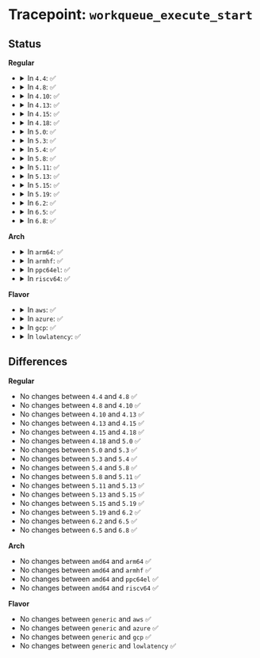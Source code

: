 # Tracepoint: <code>workqueue_execute_start</code>

## Status
<b>Regular</b>
<ul>
<li>
<details>
<summary>In <code>4.4</code>: ✅</summary>

Event:

```c
struct trace_event_raw_workqueue_execute_start {
    struct trace_entry ent;
    void *work;
    void *function;
    char __data[0];
};
```
Function:

```c
void trace_event_raw_event_workqueue_execute_start(void *__data, struct work_struct *work);
```
</details>
</li>
<li>
<details>
<summary>In <code>4.8</code>: ✅</summary>

Event:

```c
struct trace_event_raw_workqueue_execute_start {
    struct trace_entry ent;
    void *work;
    void *function;
    char __data[0];
};
```
Function:

```c
void trace_event_raw_event_workqueue_execute_start(void *__data, struct work_struct *work);
```
</details>
</li>
<li>
<details>
<summary>In <code>4.10</code>: ✅</summary>

Event:

```c
struct trace_event_raw_workqueue_execute_start {
    struct trace_entry ent;
    void *work;
    void *function;
    char __data[0];
};
```
Function:

```c
void trace_event_raw_event_workqueue_execute_start(void *__data, struct work_struct *work);
```
</details>
</li>
<li>
<details>
<summary>In <code>4.13</code>: ✅</summary>

Event:

```c
struct trace_event_raw_workqueue_execute_start {
    struct trace_entry ent;
    void *work;
    void *function;
    char __data[0];
};
```
Function:

```c
void trace_event_raw_event_workqueue_execute_start(void *__data, struct work_struct *work);
```
</details>
</li>
<li>
<details>
<summary>In <code>4.15</code>: ✅</summary>

Event:

```c
struct trace_event_raw_workqueue_execute_start {
    struct trace_entry ent;
    void *work;
    void *function;
    char __data[0];
};
```
Function:

```c
void trace_event_raw_event_workqueue_execute_start(void *__data, struct work_struct *work);
```
</details>
</li>
<li>
<details>
<summary>In <code>4.18</code>: ✅</summary>

Event:

```c
struct trace_event_raw_workqueue_execute_start {
    struct trace_entry ent;
    void *work;
    void *function;
    char __data[0];
};
```
Function:

```c
void trace_event_raw_event_workqueue_execute_start(void *__data, struct work_struct *work);
```
</details>
</li>
<li>
<details>
<summary>In <code>5.0</code>: ✅</summary>

Event:

```c
struct trace_event_raw_workqueue_execute_start {
    struct trace_entry ent;
    void *work;
    void *function;
    char __data[0];
};
```
Function:

```c
void trace_event_raw_event_workqueue_execute_start(void *__data, struct work_struct *work);
```
</details>
</li>
<li>
<details>
<summary>In <code>5.3</code>: ✅</summary>

Event:

```c
struct trace_event_raw_workqueue_execute_start {
    struct trace_entry ent;
    void *work;
    void *function;
    char __data[0];
};
```
Function:

```c
void trace_event_raw_event_workqueue_execute_start(void *__data, struct work_struct *work);
```
</details>
</li>
<li>
<details>
<summary>In <code>5.4</code>: ✅</summary>

Event:

```c
struct trace_event_raw_workqueue_execute_start {
    struct trace_entry ent;
    void *work;
    void *function;
    char __data[0];
};
```
Function:

```c
void trace_event_raw_event_workqueue_execute_start(void *__data, struct work_struct *work);
```
</details>
</li>
<li>
<details>
<summary>In <code>5.8</code>: ✅</summary>

Event:

```c
struct trace_event_raw_workqueue_execute_start {
    struct trace_entry ent;
    void *work;
    void *function;
    char __data[0];
};
```
Function:

```c
void trace_event_raw_event_workqueue_execute_start(void *__data, struct work_struct *work);
```
</details>
</li>
<li>
<details>
<summary>In <code>5.11</code>: ✅</summary>

Event:

```c
struct trace_event_raw_workqueue_execute_start {
    struct trace_entry ent;
    void *work;
    void *function;
    char __data[0];
};
```
Function:

```c
void trace_event_raw_event_workqueue_execute_start(void *__data, struct work_struct *work);
```
</details>
</li>
<li>
<details>
<summary>In <code>5.13</code>: ✅</summary>

Event:

```c
struct trace_event_raw_workqueue_execute_start {
    struct trace_entry ent;
    void *work;
    void *function;
    char __data[0];
};
```
Function:

```c
void trace_event_raw_event_workqueue_execute_start(void *__data, struct work_struct *work);
```
</details>
</li>
<li>
<details>
<summary>In <code>5.15</code>: ✅</summary>

Event:

```c
struct trace_event_raw_workqueue_execute_start {
    struct trace_entry ent;
    void *work;
    void *function;
    char __data[0];
};
```
Function:

```c
void trace_event_raw_event_workqueue_execute_start(void *__data, struct work_struct *work);
```
</details>
</li>
<li>
<details>
<summary>In <code>5.19</code>: ✅</summary>

Event:

```c
struct trace_event_raw_workqueue_execute_start {
    struct trace_entry ent;
    void *work;
    void *function;
    char __data[0];
};
```
Function:

```c
void trace_event_raw_event_workqueue_execute_start(void *__data, struct work_struct *work);
```
</details>
</li>
<li>
<details>
<summary>In <code>6.2</code>: ✅</summary>

Event:

```c
struct trace_event_raw_workqueue_execute_start {
    struct trace_entry ent;
    void *work;
    void *function;
    char __data[0];
};
```
Function:

```c
void trace_event_raw_event_workqueue_execute_start(void *__data, struct work_struct *work);
```
</details>
</li>
<li>
<details>
<summary>In <code>6.5</code>: ✅</summary>

Event:

```c
struct trace_event_raw_workqueue_execute_start {
    struct trace_entry ent;
    void *work;
    void *function;
    char __data[0];
};
```
Function:

```c
void trace_event_raw_event_workqueue_execute_start(void *__data, struct work_struct *work);
```
</details>
</li>
<li>
<details>
<summary>In <code>6.8</code>: ✅</summary>

Event:

```c
struct trace_event_raw_workqueue_execute_start {
    struct trace_entry ent;
    void *work;
    void *function;
    char __data[0];
};
```
Function:

```c
void trace_event_raw_event_workqueue_execute_start(void *__data, struct work_struct *work);
```
</details>
</li>
</ul>
<b>Arch</b>
<ul>
<li>
<details>
<summary>In <code>arm64</code>: ✅</summary>

Event:

```c
struct trace_event_raw_workqueue_execute_start {
    struct trace_entry ent;
    void *work;
    void *function;
    char __data[0];
};
```
Function:

```c
void trace_event_raw_event_workqueue_execute_start(void *__data, struct work_struct *work);
```
</details>
</li>
<li>
<details>
<summary>In <code>armhf</code>: ✅</summary>

Event:

```c
struct trace_event_raw_workqueue_execute_start {
    struct trace_entry ent;
    void *work;
    void *function;
    char __data[0];
};
```
Function:

```c
void trace_event_raw_event_workqueue_execute_start(void *__data, struct work_struct *work);
```
</details>
</li>
<li>
<details>
<summary>In <code>ppc64el</code>: ✅</summary>

Event:

```c
struct trace_event_raw_workqueue_execute_start {
    struct trace_entry ent;
    void *work;
    void *function;
    char __data[0];
};
```
Function:

```c
void trace_event_raw_event_workqueue_execute_start(void *__data, struct work_struct *work);
```
</details>
</li>
<li>
<details>
<summary>In <code>riscv64</code>: ✅</summary>

Event:

```c
struct trace_event_raw_workqueue_execute_start {
    struct trace_entry ent;
    void *work;
    void *function;
    char __data[0];
};
```
Function:

```c
void trace_event_raw_event_workqueue_execute_start(void *__data, struct work_struct *work);
```
</details>
</li>
</ul>
<b>Flavor</b>
<ul>
<li>
<details>
<summary>In <code>aws</code>: ✅</summary>

Event:

```c
struct trace_event_raw_workqueue_execute_start {
    struct trace_entry ent;
    void *work;
    void *function;
    char __data[0];
};
```
Function:

```c
void trace_event_raw_event_workqueue_execute_start(void *__data, struct work_struct *work);
```
</details>
</li>
<li>
<details>
<summary>In <code>azure</code>: ✅</summary>

Event:

```c
struct trace_event_raw_workqueue_execute_start {
    struct trace_entry ent;
    void *work;
    void *function;
    char __data[0];
};
```
Function:

```c
void trace_event_raw_event_workqueue_execute_start(void *__data, struct work_struct *work);
```
</details>
</li>
<li>
<details>
<summary>In <code>gcp</code>: ✅</summary>

Event:

```c
struct trace_event_raw_workqueue_execute_start {
    struct trace_entry ent;
    void *work;
    void *function;
    char __data[0];
};
```
Function:

```c
void trace_event_raw_event_workqueue_execute_start(void *__data, struct work_struct *work);
```
</details>
</li>
<li>
<details>
<summary>In <code>lowlatency</code>: ✅</summary>

Event:

```c
struct trace_event_raw_workqueue_execute_start {
    struct trace_entry ent;
    void *work;
    void *function;
    char __data[0];
};
```
Function:

```c
void trace_event_raw_event_workqueue_execute_start(void *__data, struct work_struct *work);
```
</details>
</li>
</ul>

## Differences
<b>Regular</b>
<ul>
<li>
No changes between <code>4.4</code> and <code>4.8</code> ✅
</li>
<li>
No changes between <code>4.8</code> and <code>4.10</code> ✅
</li>
<li>
No changes between <code>4.10</code> and <code>4.13</code> ✅
</li>
<li>
No changes between <code>4.13</code> and <code>4.15</code> ✅
</li>
<li>
No changes between <code>4.15</code> and <code>4.18</code> ✅
</li>
<li>
No changes between <code>4.18</code> and <code>5.0</code> ✅
</li>
<li>
No changes between <code>5.0</code> and <code>5.3</code> ✅
</li>
<li>
No changes between <code>5.3</code> and <code>5.4</code> ✅
</li>
<li>
No changes between <code>5.4</code> and <code>5.8</code> ✅
</li>
<li>
No changes between <code>5.8</code> and <code>5.11</code> ✅
</li>
<li>
No changes between <code>5.11</code> and <code>5.13</code> ✅
</li>
<li>
No changes between <code>5.13</code> and <code>5.15</code> ✅
</li>
<li>
No changes between <code>5.15</code> and <code>5.19</code> ✅
</li>
<li>
No changes between <code>5.19</code> and <code>6.2</code> ✅
</li>
<li>
No changes between <code>6.2</code> and <code>6.5</code> ✅
</li>
<li>
No changes between <code>6.5</code> and <code>6.8</code> ✅
</li>
</ul>
<b>Arch</b>
<ul>
<li>
No changes between <code>amd64</code> and <code>arm64</code> ✅
</li>
<li>
No changes between <code>amd64</code> and <code>armhf</code> ✅
</li>
<li>
No changes between <code>amd64</code> and <code>ppc64el</code> ✅
</li>
<li>
No changes between <code>amd64</code> and <code>riscv64</code> ✅
</li>
</ul>
<b>Flavor</b>
<ul>
<li>
No changes between <code>generic</code> and <code>aws</code> ✅
</li>
<li>
No changes between <code>generic</code> and <code>azure</code> ✅
</li>
<li>
No changes between <code>generic</code> and <code>gcp</code> ✅
</li>
<li>
No changes between <code>generic</code> and <code>lowlatency</code> ✅
</li>
</ul>
